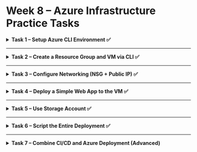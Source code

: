 # Week 8 – Azure Infrastructure Practice Tasks

<details>
<summary><strong>Task 1 – Setup Azure CLI Environment ✅</strong></summary>

✅ **Goal**: Install and configure the Azure CLI on your machine.

---

### 🧰 Installation Instructions:

#### On Ubuntu:

```bash
curl -sL https://aka.ms/InstallAzureCLIDeb | sudo bash
```

#### On macOS:

```bash
brew update && brew install azure-cli
```

#### On Windows:

Download from: [https://aka.ms/installazurecli](https://aka.ms/installazurecli)

---

### 🧪 Verify:

```bash
az login
az account show
```

These commands let you log into your Azure account and confirm that you're authenticated and connected to the correct subscription.

</details>

---

<details>
<summary><strong>Task 2 – Create a Resource Group and VM via CLI ✅</strong></summary>

✅ **Goal**: Use Azure CLI to create a resource group and a virtual machine.

---

## 1. Create a Resource Group

A resource group is a logical container for Azure resources. All resources for a solution are typically deployed into a single resource group.

```bash
az group create --name myResourceGroup --location eastus
```

**Explanation for `az group create`:**
* `--name myResourceGroup`: Specifies the name of the resource group. Choose a descriptive name that helps you organize your resources.
* `--location eastus`: Specifies the Azure region where the resource group will be created. This location is for the metadata of the resource group itself and does not necessarily dictate the location of the resources within it (though it's common practice to keep them in the same region).

---

## 2. Create an Azure Virtual Machine (VM)

This command creates a new Ubuntu Linux VM with configurations aimed at minimizing cost.

```bash
az vm create \
  --resource-group MyResourceGroup \
  --name MyVM \
  --image UbuntuLTS \
  --admin-username azureuser \
  --generate-ssh-keys \
  --location westeurope \
  --size Standard_B1ls \
  --os-disk-size-gb 30 \
  --os-disk-type Standard_SSD_LRS \
  --public-ip-address-sku Basic \
  --no-wait
```

**Explanation for `az vm create`:**
* `--resource-group MyResourceGroup`: Specifies the name of the resource group where the VM will be created. This must be an existing resource group that you created previously.
* `--name MyVM`: Specifies the name of the new Virtual Machine. Choose a unique and descriptive name. This will be part of the VM's DNS name if you assign a public IP.
* `--image UbuntuLTS`: Specifies the operating system image to use for the VM. 'UbuntuLTS' refers to the latest Long Term Support version of Ubuntu, which is good for stability.
* `--admin-username azureuser`: Sets the administrator username for the VM. This user will have `sudo` (superuser do) privileges on the Linux VM.
* `--generate-ssh-keys`: Automatically generates a new SSH key pair (if one doesn't already exist in your `~/.ssh/` directory) and securely stores the private key on your local machine. The public key is then deployed to the VM, enabling secure passwordless SSH access.
* `--location westeurope`: Specifies the Azure region where the VM will be deployed. This is a critical parameter for pricing and latency. Different regions have varying costs, so choosing an optimal region like `westeurope` or `eastus` can significantly impact your bill.
* `--size Standard_B1ls`: Defines the VM size, which determines its computational resources (vCPUs, RAM) and is the most significant factor affecting cost. 'Standard_B1ls' is typically the smallest and most cost-effective burstable VM size, ideal for light workloads, development, or testing environments.
* `--os-disk-size-gb 30`: Sets the size of the operating system disk in Gigabytes (GB). A smaller disk generally results in lower storage costs. 30GB is a common and usually sufficient minimum for a Linux OS.
* `--os-disk-type Standard_SSD_LRS`: Specifies the storage type for the OS disk. 'Standard_SSD_LRS' (Locally Redundant Storage) provides a good balance of performance and cost, offering better performance than HDDs at a reasonable price, and is generally resilient.
* `--public-ip-address-sku Basic`: (Optional, but recommended for cost) Specifies the SKU for the public IP address. 'Basic' is typically cheaper than 'Standard' and is sufficient for most basic connectivity needs (e.g., SSH, web access).
* `--no-wait`: (Optional) This flag allows the command to return control to your command line immediately, letting you continue with other tasks while the VM creation process runs in the background.

---

**Important Considerations for Cost Optimization:**

* **VM Size (`--size`):** The VM size is the most significant factor affecting cost. Always choose the smallest size that meets your workload requirements. The `B-series` VMs (`Standard_B1ls`, `Standard_B1ms`, etc.) are designed for burstable workloads and are the most cost-effective for intermittent use.
* **Location (`--location`):** Azure pricing varies by region. Use `az account list-locations --query "[].name"` to see available regions and compare prices using the [Azure Pricing Calculator](https://azure.microsoft.com/pricing/calculator/).
* **OS Disk Size (`--os-disk-size-gb`):** Reduce the disk size to the minimum necessary for your operating system and applications.
* **OS Disk Type (`--os-disk-type`):** `Standard_HDD_LRS` is the cheapest but slowest. `Standard_SSD_LRS` offers a good balance. Only use `Premium_SSD_LRS` for performance-critical applications.
* **Auto-shutdown:** For VMs not required 24/7 (e.g., dev/test environments), configure an auto-shutdown schedule in the Azure Portal or via CLI after creation (`az vm auto-shutdown`). This stops billing for compute resources when the VM is not running.
* **Deallocate VM:** When you're not actively using the VM, stop it (`az vm stop --name MyVM --resource-group MyResourceGroup`) and then `deallocate` it (`az vm deallocate --name MyVM --resource-group MyResourceGroup`). Deallocating stops billing for compute resources (vCPUs, RAM), but you will still be billed for disk storage.

</details>

---

<details>
<summary><strong>Task 3 – Configure Networking (NSG + Public IP) ✅</strong></summary>

✅ **Goal**: Allow HTTP traffic to your VM using a Network Security Group (NSG) rule.

---

## Understanding Network Security Groups (NSG)

A Network Security Group (NSG) acts as a virtual firewall for your VM, controlling inbound and outbound traffic based on rules. When you create a VM, Azure automatically creates an NSG and associates it with your VM's network interface or subnet.

## 1. Add a Rule to Allow HTTP Traffic (Port 80)

By default, an NSG might not allow incoming HTTP (web) traffic on port 80. You need to explicitly add a rule to permit this.

```bash
az network nsg rule create \
  --resource-group MyResourceGroup \
  --nsg-name MyVMNSG \
  --name AllowHTTP \
  --priority 1000 \
  --direction Inbound \
  --access Allow \
  --protocol Tcp \
  --destination-port-ranges 3000 \
  --source-address-prefixes "*" \
  --destination-address-prefixes "*" \
  --description "Allow inbound HTTP traffic on port 3000 for web application"
```

**Explanation for `az network nsg rule create`:**
* `--resource-group MyResourceGroup`: Specifies the name of the resource group where your NSG is located. This should be the same resource group as your VM.
* `--nsg-name MyVMNSG`: Specifies the name of the Network Security Group to which you want to add the rule. When you create a VM, Azure typically names the NSG after the VM (e.g., `MyVM-nsg` or `MyVMNSG`). You might need to verify the exact NSG name associated with your VM. You can find it by listing network interfaces (`az network nic list`) or directly listing NSGs in the resource group (`az network nsg list --resource-group MyResourceGroup`).
* `--name AllowHTTP`: Provides a unique name for the new security rule. Choose a descriptive name.
* `--priority 1000`: Sets the priority of the rule. Rules are processed in numerical order (lowest number first). Ensure your rule's priority is lower than any Deny rules that might block port 80 (e.g., the default "DenyAllInbound" rule usually has a high priority like 65500).
* `--direction Inbound`: Specifies that this rule applies to incoming traffic to your VM.
* `--access Allow`: Defines the action for traffic matching this rule – in this case, to allow it.
* `--protocol Tcp`: Specifies the network protocol to which this rule applies. HTTP typically uses TCP.
* `--destination-port-ranges 80`: Specifies the destination port(s) for the traffic. Here, we specify port 80, which is the standard port for unencrypted HTTP traffic.
* `--source-address-prefixes "*" `: Defines the source IP address range from which traffic is allowed. `*` means allow traffic from any source IP address. For production environments, it's recommended to restrict this to known IP ranges for better security.
* `--destination-address-prefixes "*"`: Defines the destination IP address range. `*` means allow traffic to any destination IP address within the NSG's scope (typically your VM's private IP).
* `--description "Allow inbound HTTP traffic on port 8080 for web application"`: Some description of the rule

---

## 2. Show Public IP Address Details

To connect to your VM from the internet (e.g., via SSH or to access a web server), you need its public IP address.

```bash
az network public-ip show \
  --resource-group MyResourceGroup \
  --name MyVMIP \
  --query ipAddress \
  --output tsv
```

**Explanation for `az network public-ip show`:**
* `--resource-group MyResourceGroup`: Specifies the resource group where your public IP address resource is located.
* `--name MyVMIP`: Specifies the name of the public IP address resource. When you create a VM with a public IP, Azure usually names the public IP resource after the VM (e.g., `MyVMIP` or `MyVM-ip`).
* `--query ipAddress`: This is a JMESPath query that extracts only the `ipAddress` field from the output. This is useful when you just need the IP address without all other details.
* `--output tsv`: Formats the output as tab-separated values, making it easy to copy just the IP address.

---

## 3. List Network Interfaces (and find NSG name)

If you're unsure about the exact NSG name associated with your VM, or if you want to inspect network interface configurations, you can list them. The NSG is typically linked to the VM's Network Interface Card (NIC).

```bash
az network nic list \
  --resource-group MyResourceGroup \
  --query "[?starts_with(name, 'MyVM')].{Name:name, PublicIp:ipConfigurations[0].publicIpAddress.id, NSG:networkSecurityGroup.id}" \
  --output table
```

**Explanation for `az network nic list`:**
* `--resource-group MyResourceGroup`: Filters the list to show only NICs within your specified resource group.
* `--query "[?starts_with(name, 'MyVM')].{Name:name, PublicIp:ipConfigurations[0].publicIpAddress.id, NSG:networkSecurityGroup.id}"`: This is a powerful JMESPath query to filter and format the output:
    * `[?starts_with(name, 'MyVM')]`: Filters the list of NICs to only include those whose names start with 'MyVM' (assuming your VM's NIC will be named something like `MyVMNic`).
    * `. {Name:name, PublicIp:ipConfigurations[0].publicIpAddress.id, NSG:networkSecurityGroup.id}`: Selects specific properties for display and renames them for readability:
        * `Name:name`: Displays the NIC's name.
        * `PublicIp:ipConfigurations[0].publicIpAddress.id`: Tries to extract the ID of the associated public IP address.
        * `NSG:networkSecurityGroup.id`: Extracts the ID of the associated Network Security Group. From this ID, you can infer the NSG's name (it's the last part of the ID after `/`).
* `--output table`: Displays the results in a readable table format.

**How to find the exact NSG name from the output of `az network nic list`:**
The `NSG` column will show a full Azure resource ID path (e.g., `/subscriptions/.../resourceGroups/MyResourceGroup/providers/Microsoft.Network/networkSecurityGroups/MyVM-nsg`). The part after the last `/` is the actual NSG name (e.g., `MyVM-nsg`). Use this name in the `az network nsg rule create` command.

</details>

---

<details>
<summary><strong>Task 4 – Deploy a Simple Web App to the VM ✅</strong></summary>

✅ **Goal**: SSH into your VM and deploy a small web server using Flask.

---

```bash
ssh azureuser@<your-public-ip>
```

Verify installation:

```bash
docker --version
docker compose version
```

### 4️⃣ Copy Project Files to VM  
Transfer your project files using **`scp`**:

```bash
scp -r ./project azureuser@<public-ip>:~/week8
```

🔹 **Ensure SSH is working before running this command**.  
🔹 If using an SSH key, you might need `-i ~/.ssh/id_rsa` if not using the default key.

### 5️⃣ Deploy the App  

```bash
cd week8
sudo docker compose up -d
```

🔹 This starts the application in the background (`-d` = detached mode).  
🔹 Ensure **`docker-compose.yml`** exists inside the `week8` directory.

### 6️⃣ Expose the Application on Public Port  
By default, Azure virtual machines are protected by **Network Security Groups (NSGs)** that block all **incoming** traffic except for specific allowed ports.  
To access your app (e.g., running on port `3000`) **from the internet**, you need to manually allow inbound traffic to that port.

### ✅ Steps to open port 3000:

```yaml
1. Go to Azure Portal → your VM → Networking tab.
2. Under Inbound port rules, click + Add inbound port rule.
3. Fill the form as follows:
   - Source: Any  
     → Allows connections from all external IP addresses (can restrict for security).
   - Source port ranges: *  
     → Accepts traffic from any source port (standard).
   - Destination: Any  
     → Refers to any destination IP within the VM (standard).
   - Destination port ranges: 3000  
     → The public port your container is exposed on (e.g., Nginx running on port 8080).
   - Protocol: TCP  
     → Most web traffic uses TCP; this is the common setting for web apps.
   - Action: Allow  
     → Approves traffic instead of denying it.
   - Priority: 1010  
     → Determines rule evaluation order; lower = higher priority. Must be unique.
   - Name: Allow-Web-3000 (or any descriptive name)
4. Click Add to apply the rule.
```

---

### then verify with:

```bash
curl http://<public-ip>:3000
```

---

</details>

---

<details>
<summary><strong>Task 5 – Use Storage Account ✅</strong></summary>

✅ **Goal**: Upload a file to Azure Storage using the CLI.

---


## 📁 1. Create Storage Account

```bash
az storage account create \
   --name mystorage \
   --resource-group myResourceGroup \
   --location eastus \
   --sku Standard_LRS \
   --kind StorageV2 \
   --access-tier Hot \
   --enable-hierarchical-namespace false \
   --allow-blob-public-access true \
   --min-tls-version TLS1_2
```

### Explanation for `az storage account create`:
* `--name`: A unique name for your storage account (must be globally unique).
* `--resource-group`: The resource group to which the storage account will belong.
* `--location`: Azure region (e.g., `eastus`).
* `--sku`: Pricing tier (`Standard_LRS` for standard locally redundant storage).
* `--kind`: Type of storage account. `StorageV2` is the most common.
* `--access-tier`: Either `Hot` (frequent access) or `Cool` (infrequent access).
* `--enable-hierarchical-namespace`: Set to `true` to enable Data Lake features (not needed here).
* `--allow-blob-public-access`: If `true`, allows anonymous public access to blobs.
* `--min-tls-version`: Enforces minimum TLS version for connections.

---

## 🗂️ 2. Create Blob Container

```bash
az storage container create \
  --name mycontainer \
  --account-name mystorage \
  --public-access blob
```

### Explanation for `az storage container create`:
* `--name`: Name of your container within the storage account.
* `--account-name`: The name of the storage account you just created.
* `--public-access`: Sets level of access. `blob` allows public read access to blobs only.

---

## 📂 3. Upload a File to the Container

```bash
az storage blob upload \
  --account-name mystorage \
  --container-name mycontainer \
  --name sample.txt \
  --file ./sample.txt \
  --overwrite
```

### Explanation for `az storage blob upload`:
* `--account-name`: Name of the storage account.
* `--container-name`: Target container.
* `--name`: The blob name inside Azure (what it will be called after upload).
* `--file`: The local file path to upload.
* `--overwrite`: Optional flag to overwrite if blob already exists.

---

## 🔍 4. Get Blob URL

If public access is allowed, you can construct the blob's URL like so:

```bash
curl https://mystorage.blob.core.windows.net/mycontainer/sample.txt
```

---

</details>

---

<details>
<summary><strong>Task 6 – Script the Entire Deployment ✅</strong></summary>

✅ **Goal**: Write a bash script that automates all steps required to deploy a simple web application to an Azure Virtual Machine.

---

## 📦 Features

This script performs the following operations:

- Logs in to Azure CLI (if not already logged in)
- Prompts user for key inputs (resource group, VM name, NSG name, etc.)
- Creates:
  - Resource Group
  - Virtual Machine (Ubuntu)
  - Network Security Group with HTTP rule on port 3000
  - NSG association to the VM's network interface
- Transfers application files via SCP to `~/week8` on the VM
- Installs Docker on the VM if missing
- Runs the application using `docker compose`
- Optional: Cleans up all created Azure resources

---

## 📋 Prerequisites

- Azure CLI installed and configured
- SSH key expected at `~/.ssh/mynewkey.pub` (auto-generated by the script if missing)
- Your web application files (including `docker-compose.yml`) are in the current directory
- The script copies files to `~/week8` directory on the VM

---

## 🧪 Script Usage

1. Make the script executable:

```bash
chmod +x deploy.sh
```

2. Run the script:

```bash
./deploy.sh
```

You will be prompted to enter the following:

- Resource group name
- Virtual Machine name
- Admin username for the VM
- Network Security Group name

---

## 🧠 Script Structure

The script is modular and organized into clearly defined functions:

### 🔹 User Input

```bash
prompt_inputs()
```

Prompts for resource group, VM name, admin username, and NSG name.

---

### 🔹 Azure Login

```bash
login_azure()
```

Checks if user is logged into Azure. If not, runs `az login`.

---

### 🔹 Resource Group

```bash
create_resource_group()
```

Creates a new resource group in `westeurope`.

---

### 🔹 Generate SSH Key

```bash
generate_ssh_key_if_needed()
```

Generates an RSA 4096-bit SSH key at ~/.ssh/mynewkey if it doesn't exist.

---

### 🔹 VM Creation

```bash
create_vm()
```

Creates a new Ubuntu VM with SSH keys, basic public IP, and 30GB OS disk.

---

### 🔹 NSG Rule and Association

```bash
create_nsg_rule()
associate_nsg()
```

Creates a rule to allow inbound TCP traffic on port 3000 and associates the NSG with the VM's NIC.

---

### 🔹 Public IP

```bash
get_public_ip()
```

Retrieves the VM's public IP address.

---

### 🔹 File Transfer and App Deployment

```bash
transfer_files()
deploy_app()
```

Copies all files from the current directory into `~/week8` on the VM and runs the app using Docker Compose. Installs Docker if needed.

---

### 🔹 Resource Cleanup

```bash
cleanup_resources()
```

Asks the user if they want to delete all created resources. If confirmed, runs:

```bash
az group delete --name "$resource_group_name" --yes --no-wait
```

---

## ✅ Example Output

```yaml
Logging into Azure CLI...
Creating resource group...
Generating SSH key at ~/.ssh/mynewkey...
Creating VM...
Creating NSG and rules...
Associating NSG with VM's network interface...
Transferring files...
Running application...
Application is running. You can access it at http://<public-ip>:3000

Do you want to delete all created resources? (y/n):
Deleting resource group '<resource_group_name>'...
Cleanup initiated.
```

---

## 🧼 Optional Cleanup

At the end of the script, you will be prompted:

```yaml
Do you want to delete all created resources? (y/n):
```

If you confirm, all associated resources will be deleted in the background.

---

## 📁 File Structure Expectation

Make sure your application directory contains at least:

```yaml
week8/
├── docker-compose.yml
├── /backend
└── /frontend
```

---

## 📌 Notes

```yaml
- Script is idempotent — safe to rerun with the same inputs.
- VM is created in westeurope region.
- NSG opens port 3000 only (you can adjust this in the function).
```

---

</details>

---

<details>
<summary><strong>Task 7 – Combine CI/CD and Azure Deployment (Advanced) </strong></summary>

✅ **Goal**: Automate deployment using GitHub Actions.

---

### 🔐 Use GitHub Secrets:

- `AZURE_USER`
- `AZURE_HOST`
- `AZURE_PRIVATE_KEY`

### 🧪 Sample Commands:

[bash]
scp ./app.py docker-compose.yml ${{ secrets.AZURE_USER }}@${{ secrets.AZURE_HOST }}:~/

ssh -i ~/.ssh/id_rsa ${{ secrets.AZURE_USER }}@${{ secrets.AZURE_HOST }} 'docker compose up -d'
[/bash]

💡 Make sure your VM is listening on a public port and your NSG allows access.

</details>
